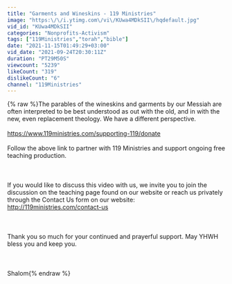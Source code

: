```yaml
---
title: "Garments and Wineskins - 119 Ministries"
image: "https:\/\/i.ytimg.com\/vi\/KUwa4MDkSII\/hqdefault.jpg"
vid_id: "KUwa4MDkSII"
categories: "Nonprofits-Activism"
tags: ["119Ministries","torah","bible"]
date: "2021-11-15T01:49:29+03:00"
vid_date: "2021-09-24T20:30:11Z"
duration: "PT29M50S"
viewcount: "5239"
likeCount: "319"
dislikeCount: "6"
channel: "119Ministries"
---
```

{% raw %}The parables of the wineskins and garments by our Messiah are often interpreted to be best understood as out with the old, and in with the new, even replacement theology.  We have a different perspective.<br /><br /><a rel="nofollow" target="blank" href="https://www.119ministries.com/supporting-119/donate">https://www.119ministries.com/supporting-119/donate</a><br /><br />Follow the above link to partner with 119 Ministries and support ongoing free teaching production.<br /><br /><br /><br />If you would like to discuss this video with us, we invite you to join the discussion on the teaching page found on our website or reach us privately through the Contact Us form on our website: <a rel="nofollow" target="blank" href="http://119ministries.com/contact-us">http://119ministries.com/contact-us</a><br /><br /><br /><br />Thank you so much for your continued and prayerful support.  May YHWH bless you and keep you.<br /><br /><br /><br />Shalom{% endraw %}
